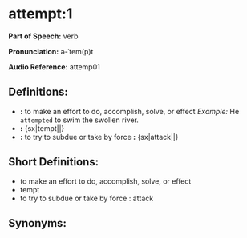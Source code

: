 # attempt:1

**Part of Speech:** verb

**Pronunciation:** ə-ˈtem(p)t

**Audio Reference:** attemp01

## Definitions:
- **:** to make an effort to do, accomplish, solve, or effect 
  *Example:* He `attempted` to swim the swollen river.
- **:** {sx|tempt||}
- **:** to try to subdue or take by force **:** {sx|attack||}

## Short Definitions:
- to make an effort to do, accomplish, solve, or effect
- tempt
- to try to subdue or take by force : attack

## Synonyms:
